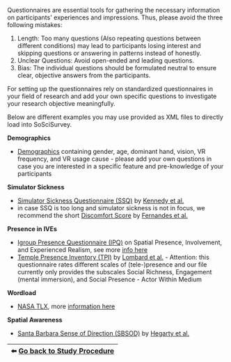 Questionnaires are essential tools for gathering the necessary information on participants' experiences and impressions. Thus, please avoid the three following mistakes:

1. Length: Too many questions (Also repeating questions between different conditions) may lead to participants losing interest and skipping questions or answering in patterns instead of honestly.
2. Unclear Questions: Avoid open-ended and leading questions.
3. Bias: The individual questions should be formulated neutral to ensure clear, objective answers from the participants.

For setting up the questionnaires rely on standardized questionnaires in your field of research and add your own specific questions to investigate your research objective meaningfully.

Below are different examples you may use provided as XML files to directly load into SoSciSurvey.

**Demographics**
- [Demographics](uploads/664aa2ac49fa53861bfc0360ac91cf48/package_Demographics.xml) containing gender, age, dominant hand, vision, VR frequency, and VR usage cause - please add your own questions in case you are interested in a specific feature and pre-knowledge of your participants

**Simulator Sickness**
- [Simulator Sickness Questionnaire (SSQ)](uploads/2a117c6241d96f33fbbfedb146688cba/package_SimulatorSicknessQuestionnaire.xml) by [Kennedy et al.](https://www.doi.org/10.1207/s15327108ijap0303_3) 
- in case SSQ is too long and simulator sickness is not in focus, we recommend the short [Discomfort Score](uploads/62259e1d9c8819474b6422aaae5cf8a2/package_DiscomfortScore.xml) by [Fernandes et al.](https://www.doi.org/10.1109/3DUI.2016.7460053)

**Presence in IVEs**
- [Igroup Presence Questionnaire (IPQ)](uploads/85faf404124d694f949659adbb33b22b/package_igroupPresenceQuestionnaire.xml) on Spatial Presence, Involvement, and Experienced Realism, see more [info here](http://www.igroup.org/pq/ipq/index.php)
- [Temple Presence Inventory (TPI)](uploads/cc699644d4d5bd8d9774d2ed78f7362e/package_TemplePresenceInventory.xml) by [Lombard et al.](http://matthewlombard.com/research/p2_ab.html) - Attention: this questionnaire rates different scales of (tele-)presence and our file currently only provides the subscales Social Richness, Engagement (mental immersion), and Social Presence - Actor Within Medium

**Wordload**
- [NASA TLX](uploads/98917d8bd95c1a0c4c0e59ce08e9546d/package_NASA_TLX.xml), more [information here](https://humansystems.arc.nasa.gov/groups/tlx/)

**Spatial Awareness**
-  [Santa Barbara Sense of Direction (SBSOD)](uploads/d6d04d15af089c00eb6ccfbba700a590/package_SBSOD_Pretest.xml) by [Hegarty et al.](https://hegarty-lab.psych.ucsb.edu/node/226)


|:arrow_left: [Go back to Study Procedure](StudyProcedure)|
|--------------:|
